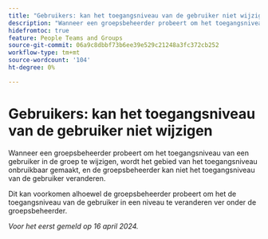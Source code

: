 ```yaml
---
title: "Gebruikers: kan het toegangsniveau van de gebruiker niet wijzigen"
description: "Wanneer een groepsbeheerder probeert om het toegangsniveau van een gebruiker in de groep te wijzigen, wordt het gebied van het toegangsniveau onbruikbaar gemaakt, en de groepsbeheerder kan niet het toegangsniveau van de gebruiker veranderen."
hidefromtoc: true
feature: People Teams and Groups
source-git-commit: 06a9c8dbbf73b6ee39e529c21248a3fc372cb252
workflow-type: tm+mt
source-wordcount: '104'
ht-degree: 0%

---
```



# Gebruikers: kan het toegangsniveau van de gebruiker niet wijzigen

Wanneer een groepsbeheerder probeert om het toegangsniveau van een gebruiker in de groep te wijzigen, wordt het gebied van het toegangsniveau onbruikbaar gemaakt, en de groepsbeheerder kan niet het toegangsniveau van de gebruiker veranderen.

Dit kan voorkomen alhoewel de groepsbeheerder probeert om het de toegangsniveau van de gebruiker in een niveau te veranderen ver onder de groepsbeheerder.

_Voor het eerst gemeld op 16 april 2024._
